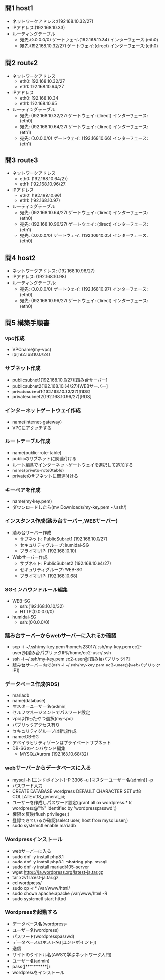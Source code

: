 ## 問1 host1
- ネットワークアドレス:(192.168.10.32/27)
- IPアドレス:(192.168.10.33)
- ルーティングテーブル
    - 宛先:(0.0.0.0/0) ゲートウェイ:(192.168.10.34) インターフェース:(eth0)
    - 宛先:(192.168.10.32/27) ゲートウェイ:(direct) インターフェース:(eth0)
## 問2 route2
- ネットワークアドレス
    - eth0: 192.168.10.32/27
    - eth1: 192.168.10.64/27
- IPアドレス
    - eth0: 192.168.10.34
    - eth1: 192.168.10.65
- ルーティングテーブル
    - 宛先: (192.168.10.32/27) ゲートウェイ: (direct) インターフェース: (eth0)
    - 宛先: (192.168.10.64/27) ゲートウェイ: (direct) インターフェース: (eth1)
    - 宛先: (0.0.0.0/0) ゲートウェイ: (192.168.10.66) インターフェース: (eth1)
## 問3 route3
- ネットワークアドレス
    - eth0: (192.168.10.64/27)
    - eth1: (192.168.10.96/27)
- IPアドレス
    - eth0: (192.168.10.66)
    - eth1: (192.168.10.97)
- ルーティングテーブル
    - 宛先: (192.168.10.64/27) ゲートウェイ: (direct) インターフェース: (eth0)
    - 宛先: (192.168.10.96/27) ゲートウェイ: (direct) インターフェース: (eth1)
    - 宛先: (0.0.0.0/0) ゲートウェイ: (192.168.10.65) インターフェース: (eth0)
## 問4 host2
- ネットワークアドレス: (192.168.10.96/27)
- IPアドレス: (192.168.10.98)
- ルーティングテーブル:
    - 宛先: (0.0.0.0/0) ゲートウェイ: (192.168.10.97) インターフェース: (eth0)
    - 宛先: (192.168.10.96/27) ゲートウェイ: (direct) インターフェース: (eth0)


## 問5 構築手順書
### vpc作成
- VPCname(my-vpc)
- ip(192.168.10.0/24)
### サブネット作成
- publicsubnet1(192.168.10.0/27)[踏み台サーバー]
- publicsubnet2(192.168.10.64/27)[WEBサーバー]
- privatesubnet1(192.168.10.32/27)[RDS]
- privatesubnet2(192.168.10.96/27)[RDS]
### インターネットゲートウェイ作成
- name(internet-gateway)
- VPCにアタッチする
### ルートテーブル作成
- name(public-rote-table)
- publicのサブネットに関連付ける
- ルート編集でインターネットゲートウェイを選択して追加する
- name(private-rote0table)
- privateのサブネットに関連付ける
### キーペアを作成
- name(my-key.pem)
- ダウンロードしたら(mv Downloads/my-key.pem ~/.ssh/)
### インスタンス作成(踏み台サーバー,WEBサーバー)
- 踏み台サーバー作成
    - サブネット: PublicSubnet1 (192.168.10.0/27)
    - セキュリティグループ: humidai-SG
    - プライマリIP: (192.168.10.10)
- Webサーバー作成
    - サブネット: PublicSubnet2 (192.168.10.64/27)
    - セキュリティグループ: WEB-SG
    - プライマリIP: (192.168.10.68)
### SGインバウンドルール編集
- WEB-SG
    - ssh:(192.168.10.10/32)
    - HTTP:(0.0.0.0/0)
- humidai-SG
    - ssh:(0.0.0.0/0)
### 踏み台サーバーからwebサーバーに入れるか確認
- scp -i ~/.ssh/my-key.pem /home/s23017/.ssh/my-key.pem ec2-user@[踏み台パブリックIP]:/home/ec2-user/.ssh
- ssh -i ~/.ssh/my-key.pem ec2-user@[踏み台パブリックIP]
- 踏み台サーバー内で(ssh -i ~/.ssh/my-key.pem ec2-user@[webパブリックIP])
### データベース作成(RDS)
- mariadb
- name(database)
- マスターユーザー名(admin)
- セルフマネージメントでパスワード設定
- vpcは作ったやつ選択(my-vpc)
- パブリックアクセス有り
- セキュリティグループは新規作成
- name:DB-SG
- アベイラビリティゾーンはプライベートサブネット
- DB-SGのインバウンド編集
    - MYSQL/Aurora (192.168.10.68/32)
### webサーバーからデータベースに入る
- mysql -h [エンドポイント] -P 3306 -u [マスターユーザー名(admin)] -p
- パスワード入力
- CREATE DATABASE wordpress DEFAULT CHARACTER SET utf8 COLLATE utf8_general_ci;
- ユーザーを作成しパスワード設定(grant all on wordpress.* to wordpress@"%" identified by 'wordpresspasswd';)
- 権限を反映(flush privileges;)
- 登録できているか確認(select user, host from mysql.user;)
- sudo systemctl enable mariadb
### Wordpressインストール
- webサーバーに入る
- sudo dnf -y install php8.1
- sudo dnf -y install php8.1-mbstring php-mysqli
- sudo dnf -y install mariadb105-server
- wget https://ja.wordpress.org/latest-ja.tar.gz
- tar xzvf latest-ja.tar.gz 
- cd wordpress/
- sudo cp -r * /var/www/html/
- sudo chown apache:apache /var/www/html -R
- sudo systemctl start httpd
### Wordpressを起動する
- データベース名(wordpress)
- ユーザー名(wordpress)
- パスワード(wordpresspasswd)
- データベースのホスト名([エンドポイント])
- 送信
- サイトのタイトル名(AWSで学ぶネットワーク入門)
- ユーザー名(admin)
- pass([**********])
- wordpressをインストール
